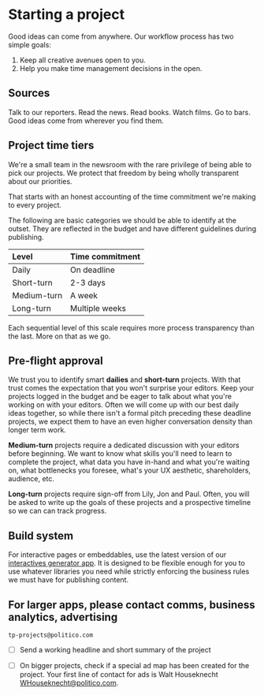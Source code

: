 # Starting a project

Good ideas can come from anywhere. Our workflow process has two simple goals:

1. Keep all creative avenues open to you.
2. Help you make time management decisions in the open.

## Sources

Talk to our reporters. Read the news. Read books. Watch films. Go to bars. Good ideas come from wherever you find them.

## Project time tiers

We're a small team in the newsroom with the rare privilege of being able to pick our projects. We protect that freedom by being wholly transparent about our priorities.

That starts with an honest accounting of the time commitment we're making to every project.

The following are basic categories we should be able to identify at the outset. They are reflected in the budget and have different guidelines during publishing.

| Level | Time commitment |
| :--- | :--- |
| Daily | On deadline |
| Short-turn | 2-3 days |
| Medium-turn | A week |
| Long-turn | Multiple weeks |

Each sequential level of this scale requires more process transparency than the last. More on that as we go.

## Pre-flight approval

We trust you to identify smart **dailies** and **short-turn** projects. With that trust comes the expectation that you won't surprise your editors. Keep your projects logged in the budget and be eager to talk about what you're working on with your editors. Often we will come up with our best daily ideas together, so while there isn't a formal pitch preceding these deadline projects, we expect them to have an even higher conversation density than longer term work.

**Medium-turn** projects require a dedicated discussion with your editors before beginning. We want to know what skills you'll need to learn to complete the project, what data you have in-hand and what you're waiting on, what bottlenecks you foresee, what's your UX aesthetic, shareholders, audience, etc.

**Long-turn** projects require sign-off from Lily, Jon and Paul. Often, you will be asked to write up the goals of these projects and a prospective timeline so we can can track progress.

## Build system

For interactive pages or embeddables, use the latest version of our [interactives generator app](https://github.com/The-Politico/generator-politico-interactives). It is designed to be flexible enough for you to use whatever libraries you need while strictly enforcing the business rules we must have for publishing content.

## For larger apps, please contact c**omms, business analytics, advertising**

`tp-projects@politico.com`

* [ ] Send a working headline and short summary of the project 
* [ ] On bigger projects, check if a special ad map has been created for the project. Your first line of contact for ads is Walt Houseknecht [WHouseknecht@politico.com](mailto:WHouseknecht@politico.com).

